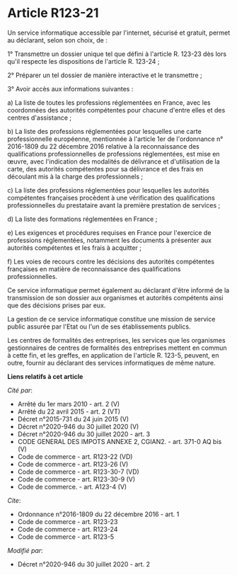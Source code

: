 # Article R123-21

Un service informatique accessible par l'internet, sécurisé et gratuit, permet au déclarant, selon son choix, de :

1° Transmettre un dossier unique tel que défini à l'article R. 123-23 dès lors qu'il respecte les dispositions de l'article
R. 123-24 ;

2° Préparer un tel dossier de manière interactive et le transmettre ;

3° Avoir accès aux informations suivantes :

a) La liste de toutes les professions réglementées en France, avec les coordonnées des autorités compétentes pour chacune
d'entre elles et des centres d'assistance ;

b) La liste des professions réglementées pour lesquelles une carte professionnelle européenne, mentionnée à l'article 1er de
l'ordonnance n° 2016-1809 du 22 décembre 2016 relative à la reconnaissance des qualifications professionnelles de professions
réglementées, est mise en œuvre, avec l'indication des modalités de délivrance et d'utilisation de la carte, des autorités
compétentes pour sa délivrance et des frais en découlant mis à la charge des professionnels ;

c) La liste des professions réglementées pour lesquelles les autorités compétentes françaises procèdent à une vérification
des qualifications professionnelles du prestataire avant la première prestation de services ;

d) La liste des formations réglementées en France ;

e) Les exigences et procédures requises en France pour l'exercice de professions réglementées, notamment les documents à
présenter aux autorités compétentes et les frais à acquitter ;

f) Les voies de recours contre les décisions des autorités compétentes françaises en matière de reconnaissance des
qualifications professionnelles.

Ce service informatique permet également au déclarant d'être informé de la transmission de son dossier aux organismes et
autorités compétents ainsi que des décisions prises par eux.

La gestion de ce service informatique constitue une mission de service public assurée par l'Etat ou l'un de ses
établissements publics.

Les centres de formalités des entreprises, les services que les organismes gestionnaires de centres de formalités des
entreprises mettent en commun à cette fin, et les greffes, en application de l'article R. 123-5, peuvent, en outre, fournir
au déclarant des services informatiques de même nature.

**Liens relatifs à cet article**

_Cité par_:

  - Arrêté du 1er mars 2010 - art. 2 (V)
  - Arrêté du 22 avril 2015 - art. 2 (VT)
  - Décret n°2015-731 du 24 juin 2015 (V)
  - Décret n°2020-946 du 30 juillet 2020 (V)
  - Décret n°2020-946 du 30 juillet 2020 - art. 3
  - CODE GENERAL DES IMPOTS ANNEXE 2, CGIAN2. - art. 371-0 AQ bis (V)
  - Code de commerce - art. R123-22 (VD)
  - Code de commerce - art. R123-26 (V)
  - Code de commerce - art. R123-30-7 (VD)
  - Code de commerce - art. R123-30-9 (V)
  - Code de commerce. - art. A123-4 (V)

_Cite_:

  - Ordonnance n°2016-1809 du 22 décembre 2016 - art. 1
  - Code de commerce - art. R123-23
  - Code de commerce - art. R123-24
  - Code de commerce - art. R123-5

_Modifié par_:

  - Décret n°2020-946 du 30 juillet 2020 - art. 2
